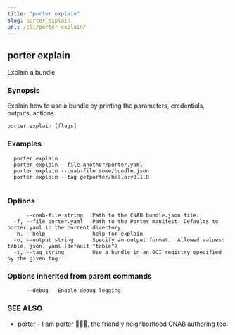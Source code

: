 ```yaml
---
title: "porter explain"
slug: porter_explain
url: /cli/porter_explain/
---
```

## porter explain

Explain a bundle

### Synopsis

Explain how to use a bundle by printing the parameters, credentials, outputs, actions.

```
porter explain [flags]
```

### Examples

```
  porter explain
  porter explain --file another/porter.yaml
  porter explain --cnab-file some/bundle.json
  porter explain --tag getporter/hello:v0.1.0
		  
```

### Options

```
      --cnab-file string   Path to the CNAB bundle.json file.
  -f, --file porter.yaml   Path to the Porter manifest. Defaults to porter.yaml in the current directory.
  -h, --help               help for explain
  -o, --output string      Specify an output format.  Allowed values: table, json, yaml (default "table")
  -t, --tag string         Use a bundle in an OCI registry specified by the given tag
```

### Options inherited from parent commands

```
      --debug   Enable debug logging
```

### SEE ALSO

* [porter](/cli/porter/)	 - I am porter 👩🏽‍✈️, the friendly neighborhood CNAB authoring tool

